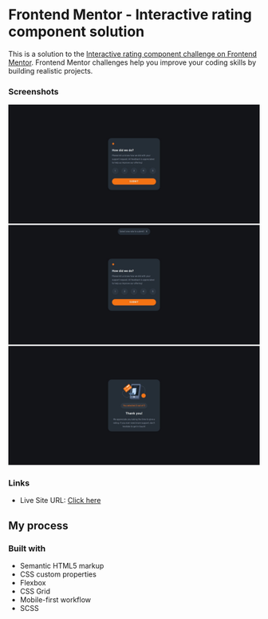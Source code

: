 # Frontend Mentor - Interactive rating component solution

This is a solution to the [Interactive rating component challenge on Frontend Mentor](https://www.frontendmentor.io/challenges/interactive-rating-component-koxpeBUmI). Frontend Mentor challenges help you improve your coding skills by building realistic projects. 

### Screenshots

![Main Screen](./screenshot/screenshot_mainScreen.png)
![Empty Submit](./screenshot/screenshot_emptySubmit.png)
![Submited](./screenshot/screenshot_submited.png)

### Links

- Live Site URL: [Click here](https://your-live-site-url.com)

## My process

### Built with

- Semantic HTML5 markup
- CSS custom properties
- Flexbox
- CSS Grid
- Mobile-first workflow
- SCSS


